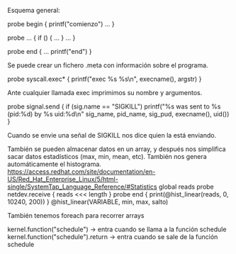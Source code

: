 Esquema general:

probe begin {
  printf("comienzo")
  ...
}

probe ... {
  if () { ... }
  ...
}

probe end {
  ...
  printf("end")
}


Se puede crear un fichero .meta con información sobre el programa.


probe syscall.exec* {
  printf("exec %s %s\n", execname(), argstr)
}

Ante cualquier llamada exec imprimimos su nombre y argumentos.



probe signal.send {
  if (sig.name == "SIGKILL")
    printf("%s was sent to %s (pid:%d) by %s uid:%d\n" sig_name, pid_name, sig_pud, execname(), uid())
}

Cuando se envie una señal de SIGKILL nos dice quien la está enviando.


También se pueden almacenar datos en un array, y después nos simplifica sacar datos estadísticos (max, min, mean, etc). También nos genera automáticamente el histograma.
https://access.redhat.com/site/documentation/en-US/Red_Hat_Enterprise_Linux/5/html-single/SystemTap_Language_Reference/#Statistics
global reads
probe netdev.receive {
  reads <<< length
}
probe end {
  print(@hist_linear(reads, 0, 10240, 200))
}
@hist_linear(VARIABLE, min, max, salto)


También tenemos foreach para recorrer arrays


kernel.function("schedule") -> entra cuando se llama a la función schedule
kernel.function("schedule").return -> entra cuando se sale de la función schedule

